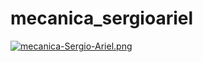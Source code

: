 # mecanica_sergioariel
[![mecanica-Sergio-Ariel.png](https://i.postimg.cc/YSPqR9qF/mecanica-Sergio-Ariel.png)](https://postimg.cc/3ygTJ3Gr)
